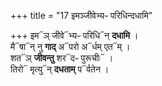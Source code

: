 +++
title = "17 इमञ्जीवेभ्यᳶ परिधिन्दधामि"

+++
इम᳓ञ् जीवे᳓भ्यᳶ परिधि᳓न् **दधामि** ।  
मै᳓षा᳓न् नु **गाद्** अ᳓परो अ᳓र्धम् एत᳓म् ।  
शत᳓ञ् **जीवन्तु** शर᳓दᳶ पुरूचीः᳓ ।  
तिरो᳓ मृत्यु᳓न् **दधताम्** प᳓र्वतेन ।